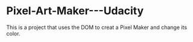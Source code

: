 # Pixel-Art-Maker---Udacity
This is a project that uses the DOM to creat a Pixel Maker and change its color.
